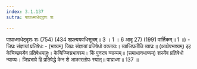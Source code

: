 ```yaml
---
index: 3.1.137
sutra: पाघ्राध्माधेट्दृशः शः

---
```

पाघ्राध्माधेट्दृशः शः (754) (434 शप्रत्ययवधिसूत्रम्॥ 3 । 1 । 6 आदृ 27) (1991 वार्तिकम्॥ 1 ॥) - जिघ्रः संज्ञायां प्रतिषेधः - (भाष्यम्) जिघ्रः संज्ञायां प्रतिषेधो वक्तव्यः। व्याजिघ्रतीति व्याघ्रः॥ (आक्षेपभाष्यम्) इह केचिच्छस्यैव प्रतिषेधमाहुः। केचिज्जिघ्रभावस्य। किं पुनरत्र न्याय्यम्॥ (समाधानभाष्यम्) शस्यैव प्रतिषेधो न्याय्यः। जिघ्रभावे हि प्रतिषेद्धे केन शे आकारलोपः स्यात्॥ पाघ्राध्मा॥ 137 ॥